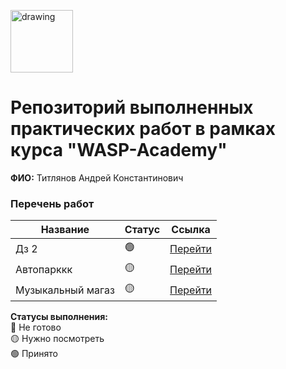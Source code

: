 <a href="https://wasp-academy.com"><img src="https://wasp-academy.com/Resources/wasp-logo.png" alt="drawing" width="100"/></a>
# Репозиторий выполненных практических работ в рамках курса "WASP-Academy"
**ФИО:** Титлянов Андрей Константинович

### Перечень работ

Название          | Статус |Ссылка
------------------|--------|--------
Дз 2              | 🟢    | <a href="https://github.com/Ludastic/wasp/tree/main/homework-1">Перейти</a>
Автопарккк        | 🟡    | <a href="https://github.com/Ludastic/wasp/tree/main/AutoPark">Перейти</a>
Музыкальный магаз | 🟡    | <a href="https://github.com/Ludastic/wasp/tree/main/MusicShop">Перейти</a>

**Статусы выполнения:** <br>
🔴 Не готово <br>
🟡 Нужно посмотреть <br>
🟢 Принято <br>
